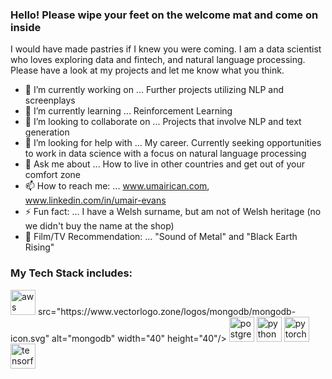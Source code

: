 ### Hello! Please wipe your feet on the welcome mat and come on inside

I would have made pastries if I knew you were coming. I am a data scientist who loves exploring data and fintech, and natural language processing. Please have a look at my projects and let me know what you think.


- 🔭 I’m currently working on ... Further projects utilizing NLP and screenplays
- 🌱 I’m currently learning ... Reinforcement Learning
- 👯 I’m looking to collaborate on ... Projects that involve NLP and text generation
- 🤔 I’m looking for help with ... My career. Currently seeking opportunities to work in data science with a focus on natural language processing
- 💬 Ask me about ... How to live in other countries and get out of your comfort zone
- 📫 How to reach me: ... www.umairican.com, www.linkedin.com/in/umair-evans
- ⚡ Fun fact: ... I have a Welsh surname, but am not of Welsh heritage (no we didn't buy the name at the shop)
- 🎦 Film/TV Recommendation: ... "Sound of Metal" and "Black Earth Rising"

### My Tech Stack includes:

<p align="left"><img src="https://www.vectorlogo.zone/logos/amazon_aws/amazon_aws-icon.svg" alt="aws" width="40" height="40"/>
src="https://www.vectorlogo.zone/logos/mongodb/mongodb-icon.svg" alt="mongodb" width="40" height="40"/> <img src="https://www.vectorlogo.zone/logos/postgresql/postgresql-icon.svg" alt="postgresql" width="40" height="40"/> <img src="https://www.vectorlogo.zone/logos/python/python-icon.svg" alt="python" width="40" height="40"/> <img
src="https://www.vectorlogo.zone/logos/pytorch/pytorch-icon.svg" alt="pytorch" width="40" height="40"/> <img 
 <img src="https://www.vectorlogo.zone/logos/tensorflow/tensorflow-icon.svg" alt="tensorflow" width="40" height="40"/></p><p>&nbsp;</p>
